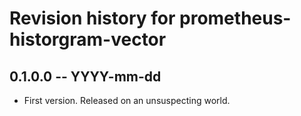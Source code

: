 # Revision history for prometheus-historgram-vector

## 0.1.0.0 -- YYYY-mm-dd

* First version. Released on an unsuspecting world.
